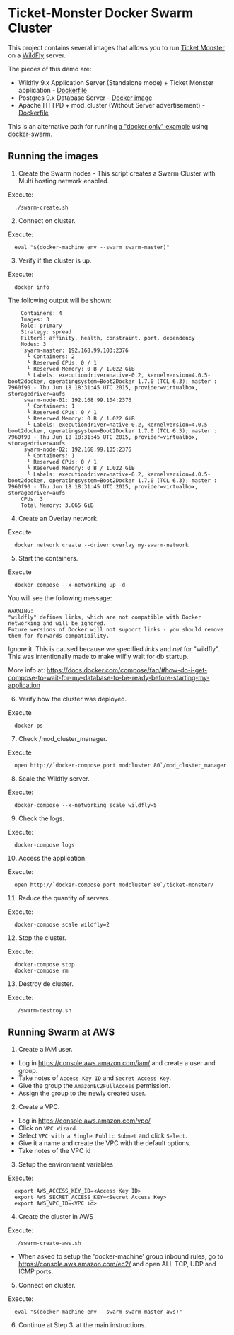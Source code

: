 # Ticket-Monster Docker Swarm Cluster



This project contains several images that allows you to run [Ticket Monster](http://www.jboss.org/ticket-monster/) on a [WildFly](http://www.wildfly.org) server.

The pieces of this demo are:

- Wildfly 9.x Application Server (Standalone mode) + Ticket Monster application - [Dockerfile](../Dockerfiles/ticketmonster/Dockerfile)
- Postgres 9.x Database Server - [Docker image](https://hub.docker.com/_/postgres/)
- Apache HTTPD + mod_cluster (Without Server advertisement) - [Dockerfile](../Dockerfiles/mod_cluster/Dockerfile)


This is an alternative path for running [a "docker only" example](../Dockerfiles/ticketmonster) using [docker-swarm](http://docs.docker.com/swarm).

## Running the images

1. Create the Swarm nodes - This script creates a Swarm Cluster with Multi hosting network enabled.

  Execute:

      ./swarm-create.sh


2. Connect on cluster.

  Execute:

      eval "$(docker-machine env --swarm swarm-master)"


3. Verify if the cluster is up.

  Execute:

      docker info

  The following output will be shown:
```
    Containers: 4
    Images: 3
    Role: primary
    Strategy: spread
    Filters: affinity, health, constraint, port, dependency
    Nodes: 3
     swarm-master: 192.168.99.103:2376
      └ Containers: 2
      └ Reserved CPUs: 0 / 1
      └ Reserved Memory: 0 B / 1.022 GiB
      └ Labels: executiondriver=native-0.2, kernelversion=4.0.5-boot2docker, operatingsystem=Boot2Docker 1.7.0 (TCL 6.3); master : 7960f90 - Thu Jun 18 18:31:45 UTC 2015, provider=virtualbox, storagedriver=aufs
     swarm-node-01: 192.168.99.104:2376
      └ Containers: 1
      └ Reserved CPUs: 0 / 1
      └ Reserved Memory: 0 B / 1.022 GiB
      └ Labels: executiondriver=native-0.2, kernelversion=4.0.5-boot2docker, operatingsystem=Boot2Docker 1.7.0 (TCL 6.3); master : 7960f90 - Thu Jun 18 18:31:45 UTC 2015, provider=virtualbox, storagedriver=aufs
     swarm-node-02: 192.168.99.105:2376
      └ Containers: 1
      └ Reserved CPUs: 0 / 1
      └ Reserved Memory: 0 B / 1.022 GiB
      └ Labels: executiondriver=native-0.2, kernelversion=4.0.5-boot2docker, operatingsystem=Boot2Docker 1.7.0 (TCL 6.3); master : 7960f90 - Thu Jun 18 18:31:45 UTC 2015, provider=virtualbox, storagedriver=aufs
    CPUs: 3
    Total Memory: 3.065 GiB
```

4. Create an Overlay network.

  Execute

      docker network create --driver overlay my-swarm-network

5. Start the containers.

  Execute


      docker-compose --x-networking up -d

  You will see the following message:

  ```
  WARNING:
  "wildfly" defines links, which are not compatible with Docker networking and will be ignored.
  Future versions of Docker will not support links - you should remove them for forwards-compatibility.
  ```
  Ignore it. This is caused because we specified *links* and *net* for "wildfly".
  This was intentionally made to make wilfly wait for db startup.

  More info at: https://docs.docker.com/compose/faq/#how-do-i-get-compose-to-wait-for-my-database-to-be-ready-before-starting-my-application


6. Verify how the cluster was deployed.

  Execute

      docker ps

7. Check /mod_cluster_manager.

  Execute
  
      open http://`docker-compose port modcluster 80`/mod_cluster_manager

8. Scale the Wildfly server.

  Execute:

      docker-compose --x-networking scale wildfly=5

9. Check the logs.

  Execute:

      docker-compose logs

10. Access the application.

  Execute:

      open http://`docker-compose port modcluster 80`/ticket-monster/  

11. Reduce the quantity of servers.

  Execute:

      docker-compose scale wildfly=2


12. Stop the cluster.

  Execute:

      docker-compose stop
      docker-compose rm

13. Destroy de cluster.

  Execute:
  
      ./swarm-destroy.sh


## Running Swarm at AWS

1. Create a IAM user.

  - Log in https://console.aws.amazon.com/iam/ and create a user and group.
  - Take notes of `Access Key ID` and `Secret Access Key`.
  - Give the group the `AmazonEC2FullAccess` permission.
  - Assign the group to the newly created user.
  
2. Create a VPC.

  - Log in https://console.aws.amazon.com/vpc/
  - Click on `VPC Wizard`.
  - Select `VPC with a Single Public Subnet` and click `Select`.
  - Give it a name and create the VPC with the default options.
  - Take notes of the VPC id
  
3. Setup the environment variables

  Execute:
  
      export AWS_ACCESS_KEY_ID=<Access Key ID>
      export AWS_SECRET_ACCESS_KEY=<Secret Access Key>
      export AWS_VPC_ID=<VPC id>

4. Create the cluster in AWS

  Execute:
  
      ./swarm-create-aws.sh

 - When asked to setup the 'docker-machine' group inbound rules, go to https://console.aws.amazon.com/ec2/ and open ALL TCP, UDP and ICMP ports.
 
5. Connect on cluster.

  Execute:

      eval "$(docker-machine env --swarm swarm-master-aws)"


6. Continue at Step 3. at the main instructions.